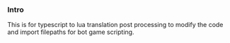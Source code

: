 ### Intro

This is for typescript to lua translation post processing to modify the code and import filepaths for bot game scripting.
